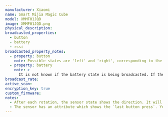 ```yaml
---
manufacturer: Xiaomi
name: Smart Mijia Magic Cube
model: XMMF01JQD
image: XMMF01JQD.png
physical_description:
broadcasted_properties:
  - button
  - battery
  - rssi
broadcasted_property_notes:
  - property: button
    note: Possible states are 'left' and 'right', corresponding to the directon you rotate the cube. No edge information is available, only the direction, as this edge info is only available after connecting to the cube. This is not supported in BLE monitor.
  - property: battery
    note: >
      It is not known if the battery state is being broadcasted. If the sensor remains `Unavailable`, please create an issue and we will remove the battery sensor.  
broadcast_rate:
active_scan:
encryption_key: true
custom_firmware:
notes:
  - After each rotation, the sensor state shows the direction. It will return to `no press` after the time set with the [reset_timer](configuration_params#reset_timer) option (default = 35 seconds).
  - The sensor has an attribute which shows the `last button press`. You can use the state change event to trigger an automation in Home Assistant.
---
```

